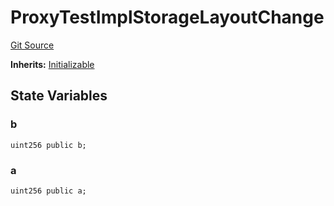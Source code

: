 # ProxyTestImplStorageLayoutChange
[Git Source](https://github.com/maticnetwork/contracts/blob/155f729fd8db0676297384375468d4d45b8aa44e/contracts/test/Proxy/ProxyTestImplStorageLayoutChange.sol)

**Inherits:**
[Initializable](/contracts/common/mixin/Initializable.sol/contract.Initializable.md)


## State Variables
### b

```solidity
uint256 public b;
```


### a

```solidity
uint256 public a;
```


